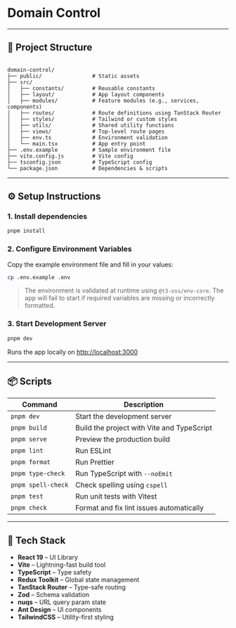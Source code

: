 # Domain Control

---

## 📁 Project Structure

```

domain-control/
├── public/                # Static assets
├── src/
│   ├── constants/         # Reusable constants
│   ├── layout/            # App layout components
│   ├── modules/           # Feature modules (e.g., services, components)
│   ├── routes/            # Route definitions using TanStack Router
│   ├── styles/            # Tailwind or custom styles
│   ├── utils/             # Shared utility functions
│   ├── views/             # Top-level route pages
│   ├── env.ts             # Environment validation
│   └── main.tsx           # App entry point
├── .env.example           # Sample environment file
├── vite.config.js         # Vite config
├── tsconfig.json          # TypeScript config
└── package.json           # Dependencies & scripts

````

---

## ⚙️ Setup Instructions

### 1. Install dependencies

```bash
pnpm install
````

### 2. Configure Environment Variables

Copy the example environment file and fill in your values:

```bash
cp .env.example .env
```

> The environment is validated at runtime using `@t3-oss/env-core`. The app will fail to start if required variables are missing or incorrectly formatted.

### 3. Start Development Server

```bash
pnpm dev
```

Runs the app locally on [http://localhost:3000](http://localhost:3000)

---

## 📦 Scripts

| Command            | Description                                |
| ------------------ | ------------------------------------------ |
| `pnpm dev`         | Start the development server               |
| `pnpm build`       | Build the project with Vite and TypeScript |
| `pnpm serve`       | Preview the production build               |
| `pnpm lint`        | Run ESLint                                 |
| `pnpm format`      | Run Prettier                               |
| `pnpm type-check`  | Run TypeScript with `--noEmit`             |
| `pnpm spell-check` | Check spelling using `cspell`              |
| `pnpm test`        | Run unit tests with Vitest                 |
| `pnpm check`       | Format and fix lint issues automatically   |

---

## 🧪 Tech Stack

* **React 19** – UI Library
* **Vite** – Lightning-fast build tool
* **TypeScript** – Type safety
* **Redux Toolkit** – Global state management
* **TanStack Router** – Type-safe routing
* **Zod** – Schema validation
* **nuqs** – URL query param state
* **Ant Design** – UI components
* **TailwindCSS** – Utility-first styling
